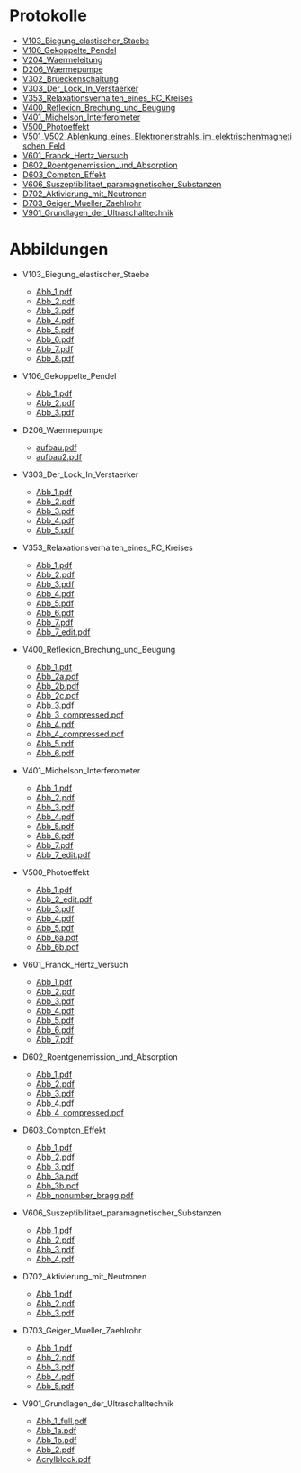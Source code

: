# Protokolle

- [V103_Biegung_elastischer_Staebe](V103_Biegung_elastischer_Staebe/build/main.pdf)
- [V106_Gekoppelte_Pendel](V106_Gekoppelte_Pendel/build/main.pdf)
- [V204_Waermeleitung](V204_Waermeleitung/build/main.pdf)
- [D206_Waermepumpe](D206_Waermepumpe/build/main.pdf)
- [V302_Brueckenschaltung](V302_Brueckenschaltung/build/main.pdf)
- [V303_Der_Lock_In_Verstaerker](V303_Der_Lock_In_Verstaerker/build/main.pdf)
- [V353_Relaxationsverhalten_eines_RC_Kreises](V353_Relaxationsverhalten_eines_RC_Kreises/build/main.pdf)
- [V400_Reflexion_Brechung_und_Beugung](V400_Reflexion_Brechung_und_Beugung/build/main.pdf)
- [V401_Michelson_Interferometer](V401_Michelson_Interferometer/build/main.pdf)
- [V500_Photoeffekt](V500_Photoeffekt/build/main.pdf)
- [V501_V502_Ablenkung_eines_Elektronenstrahls_im_elektrischen∕magnetischen_Feld](V501_V502_Ablenkung_eines_Elektronenstrahls_im_elektrischen∕magnetischen_Feld/build/main.pdf)
- [V601_Franck_Hertz_Versuch](V601_Franck_Hertz_Versuch/build/main.pdf)
- [D602_Roentgenemission_und_Absorption](D602_Roentgenemission_und_Absorption/build/main.pdf)
- [D603_Compton_Effekt](D603_Compton_Effekt/build/main.pdf)
- [V606_Suszeptibilitaet_paramagnetischer_Substanzen](V606_Suszeptibilitaet_paramagnetischer_Substanzen/build/main.pdf)
- [D702_Aktivierung_mit_Neutronen](D702_Aktivierung_mit_Neutronen/build/main.pdf)
- [D703_Geiger_Mueller_Zaehlrohr](D703_Geiger_Mueller_Zaehlrohr/build/main.pdf)
- [V901_Grundlagen_der_Ultraschalltechnik](V901_Grundlagen_der_Ultraschalltechnik/build/main.pdf)




# Abbildungen

- V103_Biegung_elastischer_Staebe
	- [Abb_1.pdf](V103_Biegung_elastischer_Staebe/content/img/Abb_1.pdf)
	- [Abb_2.pdf](V103_Biegung_elastischer_Staebe/content/img/Abb_2.pdf)
	- [Abb_3.pdf](V103_Biegung_elastischer_Staebe/content/img/Abb_3.pdf)
	- [Abb_4.pdf](V103_Biegung_elastischer_Staebe/content/img/Abb_4.pdf)
	- [Abb_5.pdf](V103_Biegung_elastischer_Staebe/content/img/Abb_5.pdf)
	- [Abb_6.pdf](V103_Biegung_elastischer_Staebe/content/img/Abb_6.pdf)
	- [Abb_7.pdf](V103_Biegung_elastischer_Staebe/content/img/Abb_7.pdf)
	- [Abb_8.pdf](V103_Biegung_elastischer_Staebe/content/img/Abb_8.pdf)


- V106_Gekoppelte_Pendel
	- [Abb_1.pdf](V106_Gekoppelte_Pendel/content/img/Abb_1.pdf)
	- [Abb_2.pdf](V106_Gekoppelte_Pendel/content/img/Abb_2.pdf)
	- [Abb_3.pdf](V106_Gekoppelte_Pendel/content/img/Abb_3.pdf)


- D206_Waermepumpe
	- [aufbau.pdf](D206_Waermepumpe/content/img/aufbau.pdf)
	- [aufbau2.pdf](D206_Waermepumpe/content/img/aufbau2.pdf)


- V303_Der_Lock_In_Verstaerker
	- [Abb_1.pdf](V303_Der_Lock_In_Verstaerker/content/img/Abb_1.pdf)
	- [Abb_2.pdf](V303_Der_Lock_In_Verstaerker/content/img/Abb_2.pdf)
	- [Abb_3.pdf](V303_Der_Lock_In_Verstaerker/content/img/Abb_3.pdf)
	- [Abb_4.pdf](V303_Der_Lock_In_Verstaerker/content/img/Abb_4.pdf)
	- [Abb_5.pdf](V303_Der_Lock_In_Verstaerker/content/img/Abb_5.pdf)


- V353_Relaxationsverhalten_eines_RC_Kreises
	- [Abb_1.pdf](V353_Relaxationsverhalten_eines_RC_Kreises/content/img/Abb_1.pdf)
	- [Abb_2.pdf](V353_Relaxationsverhalten_eines_RC_Kreises/content/img/Abb_2.pdf)
	- [Abb_3.pdf](V353_Relaxationsverhalten_eines_RC_Kreises/content/img/Abb_3.pdf)
	- [Abb_4.pdf](V353_Relaxationsverhalten_eines_RC_Kreises/content/img/Abb_4.pdf)
	- [Abb_5.pdf](V353_Relaxationsverhalten_eines_RC_Kreises/content/img/Abb_5.pdf)
	- [Abb_6.pdf](V353_Relaxationsverhalten_eines_RC_Kreises/content/img/Abb_6.pdf)
	- [Abb_7.pdf](V353_Relaxationsverhalten_eines_RC_Kreises/content/img/Abb_7.pdf)
	- [Abb_7_edit.pdf](V353_Relaxationsverhalten_eines_RC_Kreises/content/img/Abb_7_edit.pdf)


- V400_Reflexion_Brechung_und_Beugung
	- [Abb_1.pdf](V400_Reflexion_Brechung_und_Beugung/content/img/Abb_1.pdf)
	- [Abb_2a.pdf](V400_Reflexion_Brechung_und_Beugung/content/img/Abb_2a.pdf)
	- [Abb_2b.pdf](V400_Reflexion_Brechung_und_Beugung/content/img/Abb_2b.pdf)
	- [Abb_2c.pdf](V400_Reflexion_Brechung_und_Beugung/content/img/Abb_2c.pdf)
	- [Abb_3.pdf](V400_Reflexion_Brechung_und_Beugung/content/img/Abb_3.pdf)
	- [Abb_3_compressed.pdf](V400_Reflexion_Brechung_und_Beugung/content/img/Abb_3_compressed.pdf)
	- [Abb_4.pdf](V400_Reflexion_Brechung_und_Beugung/content/img/Abb_4.pdf)
	- [Abb_4_compressed.pdf](V400_Reflexion_Brechung_und_Beugung/content/img/Abb_4_compressed.pdf)
	- [Abb_5.pdf](V400_Reflexion_Brechung_und_Beugung/content/img/Abb_5.pdf)
	- [Abb_6.pdf](V400_Reflexion_Brechung_und_Beugung/content/img/Abb_6.pdf)


- V401_Michelson_Interferometer
	- [Abb_1.pdf](V401_Michelson_Interferometer/content/img/Abb_1.pdf)
	- [Abb_2.pdf](V401_Michelson_Interferometer/content/img/Abb_2.pdf)
	- [Abb_3.pdf](V401_Michelson_Interferometer/content/img/Abb_3.pdf)
	- [Abb_4.pdf](V401_Michelson_Interferometer/content/img/Abb_4.pdf)
	- [Abb_5.pdf](V401_Michelson_Interferometer/content/img/Abb_5.pdf)
	- [Abb_6.pdf](V401_Michelson_Interferometer/content/img/Abb_6.pdf)
	- [Abb_7.pdf](V401_Michelson_Interferometer/content/img/Abb_7.pdf)
	- [Abb_7_edit.pdf](V401_Michelson_Interferometer/content/img/Abb_7_edit.pdf)


- V500_Photoeffekt
	- [Abb_1.pdf](V500_Photoeffekt/content/img/Abb_1.pdf)
	- [Abb_2_edit.pdf](V500_Photoeffekt/content/img/Abb_2_edit.pdf)
	- [Abb_3.pdf](V500_Photoeffekt/content/img/Abb_3.pdf)
	- [Abb_4.pdf](V500_Photoeffekt/content/img/Abb_4.pdf)
	- [Abb_5.pdf](V500_Photoeffekt/content/img/Abb_5.pdf)
	- [Abb_6a.pdf](V500_Photoeffekt/content/img/Abb_6a.pdf)
	- [Abb_6b.pdf](V500_Photoeffekt/content/img/Abb_6b.pdf)


- V601_Franck_Hertz_Versuch
	- [Abb_1.pdf](V601_Franck_Hertz_Versuch/content/img/Abb_1.pdf)
	- [Abb_2.pdf](V601_Franck_Hertz_Versuch/content/img/Abb_2.pdf)
	- [Abb_3.pdf](V601_Franck_Hertz_Versuch/content/img/Abb_3.pdf)
	- [Abb_4.pdf](V601_Franck_Hertz_Versuch/content/img/Abb_4.pdf)
	- [Abb_5.pdf](V601_Franck_Hertz_Versuch/content/img/Abb_5.pdf)
	- [Abb_6.pdf](V601_Franck_Hertz_Versuch/content/img/Abb_6.pdf)
	- [Abb_7.pdf](V601_Franck_Hertz_Versuch/content/img/Abb_7.pdf)


- D602_Roentgenemission_und_Absorption
	- [Abb_1.pdf](D602_Roentgenemission_und_Absorption/content/img/Abb_1.pdf)
	- [Abb_2.pdf](D602_Roentgenemission_und_Absorption/content/img/Abb_2.pdf)
	- [Abb_3.pdf](D602_Roentgenemission_und_Absorption/content/img/Abb_3.pdf)
	- [Abb_4.pdf](D602_Roentgenemission_und_Absorption/content/img/Abb_4.pdf)
	- [Abb_4_compressed.pdf](D602_Roentgenemission_und_Absorption/content/img/Abb_4_compressed.pdf)


- D603_Compton_Effekt
	- [Abb_1.pdf](D603_Compton_Effekt/content/img/Abb_1.pdf)
	- [Abb_2.pdf](D603_Compton_Effekt/content/img/Abb_2.pdf)
	- [Abb_3.pdf](D603_Compton_Effekt/content/img/Abb_3.pdf)
	- [Abb_3a.pdf](D603_Compton_Effekt/content/img/Abb_3a.pdf)
	- [Abb_3b.pdf](D603_Compton_Effekt/content/img/Abb_3b.pdf)
	- [Abb_nonumber_bragg.pdf](D603_Compton_Effekt/content/img/Abb_nonumber_bragg.pdf)


- V606_Suszeptibilitaet_paramagnetischer_Substanzen
	- [Abb_1.pdf](V606_Suszeptibilitaet_paramagnetischer_Substanzen/content/img/Abb_1.pdf)
	- [Abb_2.pdf](V606_Suszeptibilitaet_paramagnetischer_Substanzen/content/img/Abb_2.pdf)
	- [Abb_3.pdf](V606_Suszeptibilitaet_paramagnetischer_Substanzen/content/img/Abb_3.pdf)
	- [Abb_4.pdf](V606_Suszeptibilitaet_paramagnetischer_Substanzen/content/img/Abb_4.pdf)


- D702_Aktivierung_mit_Neutronen
	- [Abb_1.pdf](D702_Aktivierung_mit_Neutronen/content/img/Abb_1.pdf)
	- [Abb_2.pdf](D702_Aktivierung_mit_Neutronen/content/img/Abb_2.pdf)
	- [Abb_3.pdf](D702_Aktivierung_mit_Neutronen/content/img/Abb_3.pdf)


- D703_Geiger_Mueller_Zaehlrohr
	- [Abb_1.pdf](D703_Geiger_Mueller_Zaehlrohr/content/img/Abb_1.pdf)
	- [Abb_2.pdf](D703_Geiger_Mueller_Zaehlrohr/content/img/Abb_2.pdf)
	- [Abb_3.pdf](D703_Geiger_Mueller_Zaehlrohr/content/img/Abb_3.pdf)
	- [Abb_4.pdf](D703_Geiger_Mueller_Zaehlrohr/content/img/Abb_4.pdf)
	- [Abb_5.pdf](D703_Geiger_Mueller_Zaehlrohr/content/img/Abb_5.pdf)


- V901_Grundlagen_der_Ultraschalltechnik
	- [Abb_1_full.pdf](V901_Grundlagen_der_Ultraschalltechnik/content/img/Abb_1_full.pdf)
	- [Abb_1a.pdf](V901_Grundlagen_der_Ultraschalltechnik/content/img/Abb_1a.pdf)
	- [Abb_1b.pdf](V901_Grundlagen_der_Ultraschalltechnik/content/img/Abb_1b.pdf)
	- [Abb_2.pdf](V901_Grundlagen_der_Ultraschalltechnik/content/img/Abb_2.pdf)
	- [Acrylblock.pdf](V901_Grundlagen_der_Ultraschalltechnik/content/img/Acrylblock.pdf)



